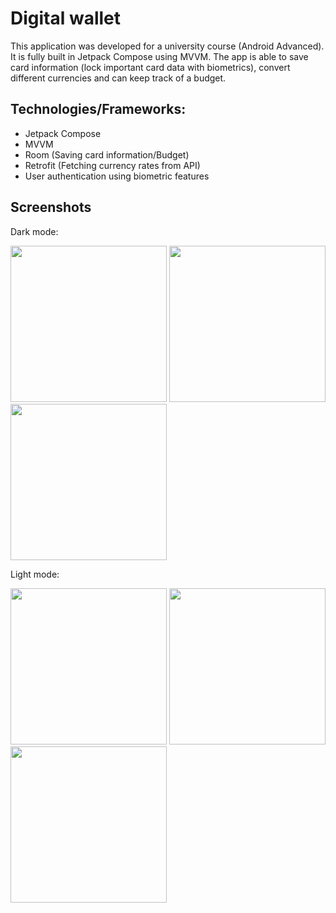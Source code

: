 # Digital wallet

This application was developed for a university course (Android Advanced). It is fully built in Jetpack Compose using MVVM. The app is able to save card information (lock important card data with biometrics), convert different currencies and can keep track of a budget.

## Technologies/Frameworks:
- Jetpack Compose
- MVVM
- Room (Saving card information/Budget)
- Retrofit (Fetching currency rates from API)
- User authentication using biometric features

## Screenshots

Dark mode:

<img src="https://user-images.githubusercontent.com/83772339/185225164-8c638107-ede0-4eb7-9937-3122b71b7c04.png" width="250"> <img src="https://user-images.githubusercontent.com/83772339/185225197-75bf3672-0df1-489b-a68f-270a9753e1d5.png" width="250">
<img src="https://user-images.githubusercontent.com/83772339/185225206-3e8cb8c7-713a-4689-8197-f8997ac741dc.png" width="250">


Light mode:

<img src="https://user-images.githubusercontent.com/83772339/185225539-32160e4e-c2cb-46d3-b2fe-c1db563de08a.png" width="250"> <img src="https://user-images.githubusercontent.com/83772339/185225546-31104fb8-6fa6-4edb-aec2-17f9fdf709bd.png" width="250">
<img src="https://user-images.githubusercontent.com/83772339/185225556-5ae35491-0925-4eec-aec6-2a39baa09ec4.png" width="250">
